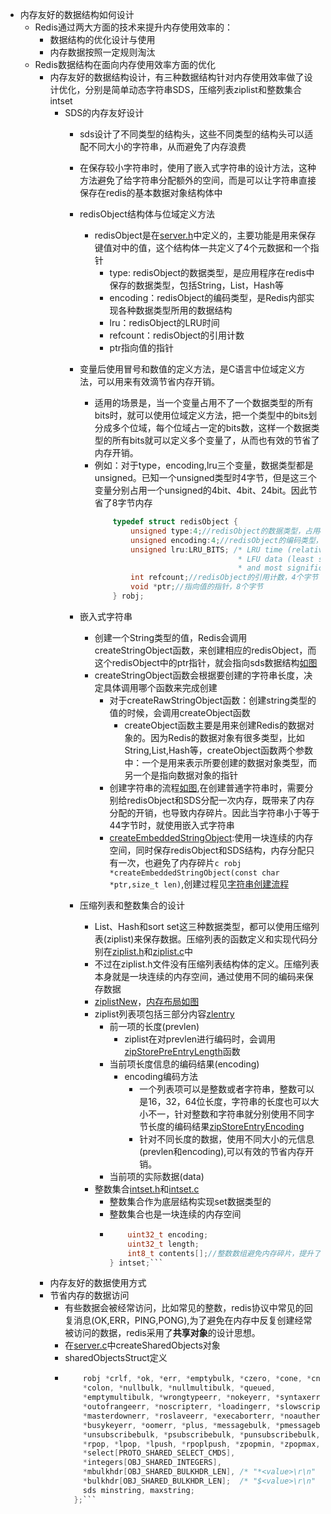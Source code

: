 * 内存友好的数据结构如何设计
  * Redis通过两大方面的技术来提升内存使用效率的：
    * 数据结构的优化设计与使用
    * 内存数据按照一定规则淘汰
  * Redis数据结构在面向内存使用效率方面的优化
    * 内存友好的数据结构设计，有三种数据结构针对内存使用效率做了设计优化，分别是简单动态字符串SDS，压缩列表ziplist和整数集合intset
      * SDS的内存友好设计
        * sds设计了不同类型的结构头，这些不同类型的结构头可以适配不同大小的字符串，从而避免了内存浪费
        * 在保存较小字符串时，使用了嵌入式字符串的设计方法，这种方法避免了给字符串分配额外的空间，而是可以让字符串直接保存在redis的基本数据对象结构体中
        * redisObject结构体与位域定义方法
          * redisObject是在[server.h](../../../src/server.h)中定义的，主要功能是用来保存键值对中的值，这个结构体一共定义了4个元数据和一个指针
            * type: redisObject的数据类型，是应用程序在redis中保存的数据类型，包括String，List，Hash等
            * encoding：redisObject的编码类型，是Redis内部实现各种数据类型所用的数据结构
            * lru：redisObject的LRU时间
            * refcount：redisObject的引用计数
            * ptr指向值的指针

        * 变量后使用冒号和数值的定义方法，是C语言中位域定义方法，可以用来有效滴节省内存开销。
          * 适用的场景是，当一个变量占用不了一个数据类型的所有bits时，就可以使用位域定义方法，把一个类型中的bits划分成多个位域，每个位域占一定的bits数，这样一个数据类型的所有bits就可以定义多个变量了，从而也有效的节省了内存开销。
          * 例如：对于type，encoding,lru三个变量，数据类型都是unsigned。已知一个unsigned类型时4字节，但是这三个变量分别占用一个unsigned的4bit、4bit、24bit。因此节省了8字节内存
            ```C
                typedef struct redisObject {
                    unsigned type:4;//redisObject的数据类型，占用4bit
                    unsigned encoding:4;//redisObject的编码类型，占用4bit
                    unsigned lru:LRU_BITS; /* LRU time (relative to global lru_clock) or
                                            * LFU data (least significant 8 bits frequency
                                            * and most significant 16 bits access time). */
                    int refcount;//redisObject的引用计数，4个字节
                    void *ptr;//指向值的指针，8个字节
                } robj;
            ```
        * 嵌入式字符串
          * 创建一个String类型的值，Redis会调用createStringObject函数，来创建相应的redisObject，而这个redisObject中的ptr指针，就会指向sds数据结构[如图](../02数据结构/img/day04.drawio)
          * createStringObject函数会根据要创建的字符串长度，决定具体调用哪个函数来完成创建
            * 对于createRawStringObject函数：创建string类型的值的时候，会调用createObject函数
              * createObject函数主要是用来创建Redis的数据对象的。因为Redis的数据对象有很多类型，比如String,List,Hash等，createObject函数两个参数中：一个是用来表示所要创建的数据对象类型，而另一个是指向数据对象的指针
            * 创建字符串的流程[如图](../02数据结构/img/day04.drawio),在创建普通字符串时，需要分别给redisObject和SDS分配一次内存，既带来了内存分配的开销，也导致内存碎片。因此当字符串小于等于44字节时，就使用嵌入式字符串
            * [createEmbeddedStringObject](../../../src/object.c):使用一块连续的内存空间，同时保存redisObject和SDS结构，内存分配只有一次，也避免了内存碎片```c robj *createEmbeddedStringObject(const char *ptr,size_t len)```,创建过程见[字符串创建流程](../02数据结构/img/day04.drawio)

        * 压缩列表和整数集合的设计
          * List、Hash和sort set这三种数据类型，都可以使用压缩列表(ziplist)来保存数据。压缩列表的函数定义和实现代码分别在[ziplist.h](../../../src/ziplist.h)和[ziplist.c](../../../src/ziplist.c)中
          * 不过在ziplist.h文件没有压缩列表结构体的定义。压缩列表本身就是一块连续的内存空间，通过使用不同的编码来保存数据
          * [ziplistNew](../../../src/ziplist.h)，[内存布局如图](../02数据结构/img/ziplist.drawio)
          * ziplist列表项包括三部分内容[zlentry](../02数据结构/img/ziplist.drawio)
            * 前一项的长度(prevlen)
              * ziplist在对prevlen进行编码时，会调用[zipStorePreEntryLength](../../../src/ziplist.c)函数
            * 当前项长度信息的编码结果(encoding)
              * encoding编码方法
                * 一个列表项可以是整数或者字符串，整数可以是16，32，64位长度，字符串的长度也可以大小不一，针对整数和字符串就分别使用不同字节长度的编码结果[zipStoreEntryEncoding](../../../src/ziplist.c)
                * 针对不同长度的数据，使用不同大小的元信息(prevlen和encoding),可以有效的节省内存开销。
            * 当前项的实际数据(data)
          * 整数集合[intset.h](../../../src/intset.h)和[intset.c](../../../src/intset.c)
            * 整数集合作为底层结构实现set数据类型的
            * 整数集合也是一块连续的内存空间
            * ```c typedef struct intset {
                  uint32_t encoding;
                  uint32_t length;
                  int8_t contents[];//整数数组避免内存碎片，提升了内存使用效率
              } intset;```

    * 内存友好的数据使用方式
    * 节省内存的数据访问
      * 有些数据会被经常访问，比如常见的整数，redis协议中常见的回复消息(OK,ERR，PING,PONG),为了避免在内存中反复创建经常被访问的数据，redis采用了**共享对象**的设计思想。
      * 在[server.c](../../../src/server.c)中createSharedObjects对象
      * sharedObjectsStruct定义 
      * ```c struct sharedObjectsStruct {
            robj *crlf, *ok, *err, *emptybulk, *czero, *cone, *cnegone, *pong, *space,
            *colon, *nullbulk, *nullmultibulk, *queued,
            *emptymultibulk, *wrongtypeerr, *nokeyerr, *syntaxerr, *sameobjecterr,
            *outofrangeerr, *noscripterr, *loadingerr, *slowscripterr, *bgsaveerr,
            *masterdownerr, *roslaveerr, *execaborterr, *noautherr, *noreplicaserr,
            *busykeyerr, *oomerr, *plus, *messagebulk, *pmessagebulk, *subscribebulk,
            *unsubscribebulk, *psubscribebulk, *punsubscribebulk, *del, *unlink,
            *rpop, *lpop, *lpush, *rpoplpush, *zpopmin, *zpopmax, *emptyscan,
            *select[PROTO_SHARED_SELECT_CMDS],
            *integers[OBJ_SHARED_INTEGERS],
            *mbulkhdr[OBJ_SHARED_BULKHDR_LEN], /* "*<value>\r\n" */
            *bulkhdr[OBJ_SHARED_BULKHDR_LEN];  /* "$<value>\r\n" */
            sds minstring, maxstring;
          };```